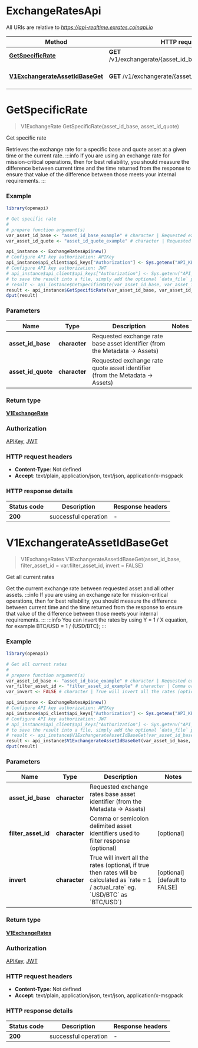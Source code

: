 # ExchangeRatesApi

All URIs are relative to *https://api-realtime.exrates.coinapi.io*

Method | HTTP request | Description
------------- | ------------- | -------------
[**GetSpecificRate**](ExchangeRatesApi.md#GetSpecificRate) | **GET** /v1/exchangerate/{asset_id_base}/{asset_id_quote} | Get specific rate
[**V1ExchangerateAssetIdBaseGet**](ExchangeRatesApi.md#V1ExchangerateAssetIdBaseGet) | **GET** /v1/exchangerate/{asset_id_base} | Get all current rates


# **GetSpecificRate**
> V1ExchangeRate GetSpecificRate(asset_id_base, asset_id_quote)

Get specific rate

Retrieves the exchange rate for a specific base and quote asset at a given time or the current rate.              :::info If you are using an exchange rate for mission-critical operations, then for best reliability, you should measure the difference between current time and the time returned from the response to ensure that value of the difference between those meets your internal requirements. :::

### Example
```R
library(openapi)

# Get specific rate
#
# prepare function argument(s)
var_asset_id_base <- "asset_id_base_example" # character | Requested exchange rate base asset identifier (from the Metadata -> Assets)
var_asset_id_quote <- "asset_id_quote_example" # character | Requested exchange rate quote asset identifier (from the Metadata -> Assets)

api_instance <- ExchangeRatesApi$new()
# Configure API key authorization: APIKey
api_instance$api_client$api_keys["Authorization"] <- Sys.getenv("API_KEY")
# Configure API key authorization: JWT
# api_instance$api_client$api_keys["Authorization"] <- Sys.getenv("API_KEY")
# to save the result into a file, simply add the optional `data_file` parameter, e.g.
# result <- api_instance$GetSpecificRate(var_asset_id_base, var_asset_id_quotedata_file = "result.txt")
result <- api_instance$GetSpecificRate(var_asset_id_base, var_asset_id_quote)
dput(result)
```

### Parameters

Name | Type | Description  | Notes
------------- | ------------- | ------------- | -------------
 **asset_id_base** | **character**| Requested exchange rate base asset identifier (from the Metadata -&gt; Assets) | 
 **asset_id_quote** | **character**| Requested exchange rate quote asset identifier (from the Metadata -&gt; Assets) | 

### Return type

[**V1ExchangeRate**](v1.ExchangeRate.md)

### Authorization

[APIKey](../README.md#APIKey), [JWT](../README.md#JWT)

### HTTP request headers

 - **Content-Type**: Not defined
 - **Accept**: text/plain, application/json, text/json, application/x-msgpack

### HTTP response details
| Status code | Description | Response headers |
|-------------|-------------|------------------|
| **200** | successful operation |  -  |

# **V1ExchangerateAssetIdBaseGet**
> V1ExchangeRates V1ExchangerateAssetIdBaseGet(asset_id_base, filter_asset_id = var.filter_asset_id, invert = FALSE)

Get all current rates

Get the current exchange rate between requested asset and all other assets.              :::info If you are using an exchange rate for mission-critical operations, then for best reliability, you should measure the difference between current time and the time returned from the response to ensure that value of the difference between those meets your internal requirements. :::              :::info You can invert the rates by using Y = 1 / X equation, for example BTC/USD = 1 / (USD/BTC); :::

### Example
```R
library(openapi)

# Get all current rates
#
# prepare function argument(s)
var_asset_id_base <- "asset_id_base_example" # character | Requested exchange rates base asset identifier (from the Metadata -> Assets)
var_filter_asset_id <- "filter_asset_id_example" # character | Comma or semicolon delimited asset identifiers used to filter response (optional) (Optional)
var_invert <- FALSE # character | True will invert all the rates (optional, if true then rates will be calculated as `rate = 1 / actual_rate` eg. `USD/BTC` as `BTC/USD`) (Optional)

api_instance <- ExchangeRatesApi$new()
# Configure API key authorization: APIKey
api_instance$api_client$api_keys["Authorization"] <- Sys.getenv("API_KEY")
# Configure API key authorization: JWT
# api_instance$api_client$api_keys["Authorization"] <- Sys.getenv("API_KEY")
# to save the result into a file, simply add the optional `data_file` parameter, e.g.
# result <- api_instance$V1ExchangerateAssetIdBaseGet(var_asset_id_base, filter_asset_id = var_filter_asset_id, invert = var_invertdata_file = "result.txt")
result <- api_instance$V1ExchangerateAssetIdBaseGet(var_asset_id_base, filter_asset_id = var_filter_asset_id, invert = var_invert)
dput(result)
```

### Parameters

Name | Type | Description  | Notes
------------- | ------------- | ------------- | -------------
 **asset_id_base** | **character**| Requested exchange rates base asset identifier (from the Metadata -&gt; Assets) | 
 **filter_asset_id** | **character**| Comma or semicolon delimited asset identifiers used to filter response (optional) | [optional] 
 **invert** | **character**| True will invert all the rates (optional, if true then rates will be calculated as &#x60;rate &#x3D; 1 / actual_rate&#x60; eg. &#x60;USD/BTC&#x60; as &#x60;BTC/USD&#x60;) | [optional] [default to FALSE]

### Return type

[**V1ExchangeRates**](v1.ExchangeRates.md)

### Authorization

[APIKey](../README.md#APIKey), [JWT](../README.md#JWT)

### HTTP request headers

 - **Content-Type**: Not defined
 - **Accept**: text/plain, application/json, text/json, application/x-msgpack

### HTTP response details
| Status code | Description | Response headers |
|-------------|-------------|------------------|
| **200** | successful operation |  -  |

